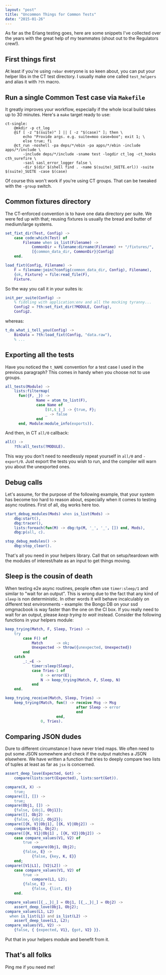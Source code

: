 ```yaml
---
layout: "post"
title: "Uncommon Things for Common Tests"
date: "2015-01-26"
---
```


As far as the Erlang testing goes, here are some snippets I've
collected over the years with the great help of my teammates (shout out to the
Regulators crew!).

## First things first

At least if you're using `rebar` everyone is so keen about, you can put your
helper libs in the CT test directory. I usually make one called `test_helpers` and
alias it with `?th` macro.

## Run a single Common Test case via `Makefile`

It greatly improves your workflow, especially if the whole local build takes up
to 30 minutes. Here's a `make` target ready to use:

```make
ct-single:
	@mkdir -p ct_log
	@if [ -z "$(suite)" ] || [ -z "$(case)" ]; then \
		echo "Provide args. e.g. suite=moo case=boo"; exit 1; \
		else true; fi
	@ct_run -noshell -pa deps/*/ebin -pa apps/*/ebin -include apps/*/include \
		-include deps/*/include -sname test -logdir ct_log -ct_hooks cth_surefire \
		-sasl sasl_error_logger false \
		-dir $(dir $(shell find . -name $(suite)_SUITE.erl)) -suite $(suite)_SUITE -case $(case)
```

Of course this won't work if you're using CT groups. That can be tweaked with the `-group`
switch.

## Common fixtures directory

The CT-enforced convention is to have one data directory per suite.  We were fed up with that;
reusing fixtures is usually the bread and butter of medium/large systems.

```erlang
set_fixt_dir(Test, Config) ->
    case code:which(Test) of
        Filename when is_list(Filename) ->
            CommonDir = filename:dirname(Filename) ++ "/fixtures/",
            [{common_data_dir, CommonDir}|Config]
    end.

load_fixt(Config, Filename) ->
    F = filename:join(?config(common_data_dir, Config), Filename),
    {ok, Fixture} = file:read_file(F),
    Fixture.
```

So the way you call it in your suites is:

```erlang
init_per_suite(Config) ->
    % fiddling with application:env and all the mocking tyranny...
    Config2 = ?th:set_fixt_dir(?MODULE, Config),
    Config2.
```

whereas:

```erlang
t_do_what_i_tell_you(Config) ->
    BinData = ?th:load_fixt(Config, "data.raw"),
    % ...

```

## Exporting all the tests

Have you noticed the `t_NAME` convention for a test case I used in the previous
paragraph? This comes in handy when you choose not to use groups.

```erlang
all_tests(Module) ->
    lists:filtermap(
      fun({F, _}) ->
              Name = atom_to_list(F),
              case Name of
                  [$t,$_|_] -> {true, F};
                  _ -> false
              end
      end, Module:module_info(exports)).
```

And then, in CT `all/0` callback:

```erlang
all() ->
    ?th:all_tests(?MODULE).
```

This way you don't need to needlessly repeat yourself in `all/0` and
`-export/0`. Just export the tests you wish to run, and the compiler will warn
you about the unexported ones.

## Debug calls

Let's assume, for the purpose of the following example, that your system
has become too hard to reason about, especially when it comes to testing async routines.
First of all, `dbg` works here too.

```erlang
start_debug_modules(Mods) when is_list(Mods) ->
    dbg:start(),
    dbg:tracer(),
    lists:foreach(fun(M) -> dbg:tp(M, '_', '_', []) end, Mods),
    dbg:p(all, c).

stop_debug_modules() ->
    dbg:stop_clear().
```

That's all you need in your helpers library. Call that on setup/teardown with
the modules of interest/hate as an input to get things moving.

## Sleep is the cousin of death

When testing e2e async routines, people often use `timer:sleep/1` and similar
to "wait for an output". This is wrong due to the fact that any kind of `sleep`
is non deterministic. In other words it will behave incalculably on different
test environments - example: the Bongo DB on your ssd omgmacbook is way faster
than the one on the CI box. If you really need to wait for an output,
please *keep trying to wait* instead. Consider the following functions in your
helpers module:

```erlang
keep_trying(Match, F, Sleep, Tries) ->
    try
        case F() of
            Match      -> ok;
            Unexpected -> throw({unexpected, Unexpected})
        end
    catch
        _:_=E ->
            timer:sleep(Sleep),
            case Tries-1 of
                0 -> error(E);
                N -> keep_trying(Match, F, Sleep, N)
            end
    end.

keep_trying_receive(Match, Sleep, Tries) ->
    keep_trying(Match, fun() -> receive Msg -> Msg
                                after Sleep -> error
                                end
                       end,
                0, Tries).
```

## Comparing JSON dudes

Dure to different circumstance I have never tried maps.  We often need to put some JSON 
somewhere and check if the output matches a JSON elsewhere. We have written a function
that tries to deeply compare two lists of tuples at least as far as `jsx`
is concerned.

```erlang
assert_deep_love(Expected, Got) ->
    compare(lists:sort(Expected), lists:sort(Got)).

compare(X, X) ->
    true;
compare([], []) ->
    true;
compare(Obj1, []) ->
    {false, {obj1, Obj1}};
compare([], Obj2) ->
    {false, {obj2, Obj2}};
compare([{K, V}|Obj1], [{K, V}|Obj2]) ->
    compare(Obj1, Obj2);
compare([{K, V1}|Obj1] , [{K, V2}|Obj2]) ->
    case compare_values(V1, V2) of
        true ->
            compare(Obj1, Obj2);
        {false, E} ->
            {false, {key, K, E}}
    end;
compare([V1|L1], [V2|L2]) ->
    case compare_values(V1, V2) of
        true ->
            compare(L1, L2);
        {false, E} ->
            {false, {list, E}}
    end.

compare_values([{_,_}|_] = Obj1, [{_,_}|_] = Obj2) ->
    assert_deep_love(Obj1, Obj2);
compare_values(L1, L2)
  when is_list(L1) and is_list(L2) ->
    assert_deep_love(L1, L2);
compare_values(V1, V2) ->
    {false, { {expected, V1}, {got, V2} }}.
```

Put that in your helpers module and benefit from it.

## That's all folks

Ping me if you need me!
